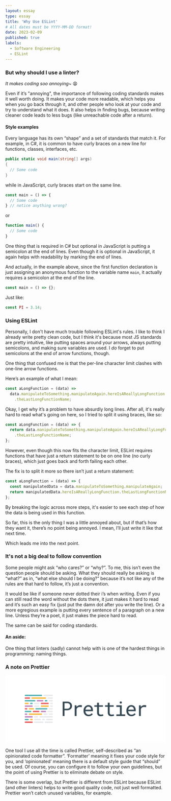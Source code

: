 ```yaml
---
layout: essay
type: essay
title: 'Why Use ESLint'
# All dates must be YYYY-MM-DD format!
date: 2023-02-09
published: true
labels:
  - Software Engineering
  - ESLint
---
```


### But why should I use a linter?

_It makes coding soo annoying~_ 😩

Even if it’s "annoying", the importance of following coding standards makes it well worth doing. It makes your code more readable, which helps you when you go back through it, and other people who look at your code and try to understand what it does. It also helps in finding bugs, because writing cleaner code leads to less bugs (like unreachable code after a return).

#### Style examples

Every language has its own “shape” and a set of standards that match it. For example, in C#, it is common to have curly braces on a new line for functions, classes, interfaces, etc.

```c#
public static void main(string[] args)
{
  // Some code
}
```

while in JavaScript, curly braces start on the same line.

```js
const main = () => {
  // Some code
} // notice anything wrong?
```

or

```js
function main() {
  // Some code
}
```

One thing that is required in C# but optional in JavaScript is putting a semicolon at the end of lines. Even though it is optional in JavaScript, it again helps with readability by marking the end of lines.

And actually, in the example above, since the first function declaration is just assigning an anonymous function to the variable name `main`, it actually requires a semicolon at the end of the line.

```js
const main = () => {};
```

Just like:

```js
const PI = 3.14;
```

### Using ESLint

Personally, I don't have much trouble following ESLint's rules. I like to think I already write pretty clean code, but I think it's because most JS standards are pretty intuitive, like putting spaces around your arrows, always putting semicolons, and making sure variables are used. I _do_ forget to put semicolons at the end of arrow functions, though.

One thing that confused me is that the per-line character limit clashes with one-line arrow functions.

Here’s an example of what I mean:

```js
const aLongFunction = (data) =>
  data.manipulateToSomething.manipulateAgain.hereIsAReallyLongFunction
    .theLastLongFunctionName;
```

Okay, I get why it’s a problem to have absurdly long lines. After all, it's really hard to read what's going on here, so I tried to split it using braces, like so:

```js
const aLongFunction = (data) => {
  return data.manipulateToSomething.manipulateAgain.hereIsAReallyLongFunction
    .theLastLongFunctionName;
};
```

However, even though this now fits the character limit, ESLint requires functions that have just a return statement to be on one line (no curly braces), which just goes back and forth failing each other.

The fix is to split it more so there isn’t just a return statement:

```js
const aLongFunction = (data) => {
  const manipulatedData = data.manipulateToSomething.manipulateAgain;
  return manipulatedData.hereIsAReallyLongFunction.theLastLongFunctionName;
};
```

By breaking the logic across more steps, it's easier to see each step of how the data is being used in this function.

So far, this is the only thing I was a little annoyed about, but if that’s how they want it, there’s no point being annoyed. I mean, I’ll just write it like that next time.

Which leads me into the next point.

### It's not a big deal to follow convention

Some people might ask “who cares?” or “why?”. To me, this isn’t even the question people should be asking. What they should really be asking is “what?” as in, “what else should I be doing?” because it’s not like any of the rules are that hard to follow, it’s just a convention.

It would be like if someone never dotted their i’s when writing. Even if you can still read the word without the dots there, it just makes it hard to read and it’s such an easy fix (just put the damn dot after you write the line). Or a more egregious example is putting every sentence of a paragraph on a new line. Unless they’re a poet, it just makes the piece hard to read.

The same can be said for coding standards.

#### An aside:

One thing that linters (sadly) cannot help with is one of the hardest things in programming: naming things.

### A note on Prettier

<img class="img-fluid" src="../img/coding-standards/prettier.png">

One tool I use all the time is called Prettier, self-described as “an opinionated code formatter”. ‘Formatter’ meaning it fixes your code style for you, and ‘opinionated’ meaning there is a default style guide that “should” be used. Of course, you can configure it to follow your own guidelines, but the point of using Prettier is to eliminate debate on style.

There is some overlap, but Prettier is different from ESLint because ESLint (and other linters) helps to write good quality code, not just well formatted. Prettier won’t catch unused variables, for example.
